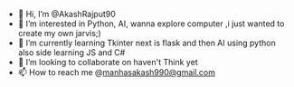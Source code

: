 - 👋 Hi, I’m @AkashRajput90
- 👀 I’m interested in Python, AI, wanna explore computer ,i just wanted to create my own jarvis;)
- 🌱 I’m currently learning Tkinter 
next is flask and then AI using python
also side learning JS and C#
- 💞️ I’m looking to collaborate on haven't Think yet
- 📫 How to reach me  @manhasakash990@gmail.com

<!---
AkashRajput90/AkashRajput90 is a ✨ special ✨ repository because its `README.md` (this file) appears on your GitHub profile.
You can click the Preview link to take a look at your changes.
--->
